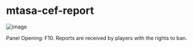 # mtasa-cef-report
![image](https://user-images.githubusercontent.com/84703721/119364553-98abee00-bce1-11eb-82ad-8aa2c74c91a0.png)

Panel Opening: F10.
Reports are received by players with the rights to ban.
